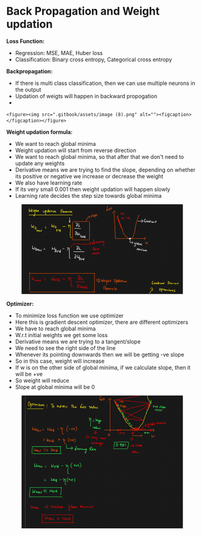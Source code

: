 # Back Propagation and Weight updation

**Loss Function:**

* Regression: MSE, MAE, Huber loss
* Classification: Binary cross entropy, Categorical cross entropy



**Backpropagation:**

* &#x20;If there is multi class classification, then we can use multiple neurons in the output
* Updation of weigts will happen in backward propogation
*

    <figure><img src=".gitbook/assets/image (8).png" alt=""><figcaption></figcaption></figure>

**Weight updation formula:**

* We want to reach global minima
* Weight updation will start from reverse direction
* We want to reach global minima, so that after that we don't need to update any weights
* Derivative means we are trying to find the slope, depending on whether its positive or negative we increase or decrease the weight
* We also have learning rate
* If its very small 0.001 then weight updation will happen slowly
* Learning rate decides the step size towards global minima

<figure><img src=".gitbook/assets/image (9).png" alt=""><figcaption></figcaption></figure>

**Optimizer:**

* To minimize loss function we use optimizer
* Here this is gradient descent optimizer, there are different optimizers
* We have to reach global minima
* W.r.t initial weights we get some loss
* Derivative means we are trying to a tangent/slope
* We need to see the right side of the line
* Whenever its pointing downwards then we will be getting -ve slope
* So in this case, weight will increase
* If w is on the other side of global minima, if we calculate slope, then it will be +ve
* So weight will reduce
* Slope at global minima will be 0

<figure><img src=".gitbook/assets/image (10).png" alt=""><figcaption></figcaption></figure>
